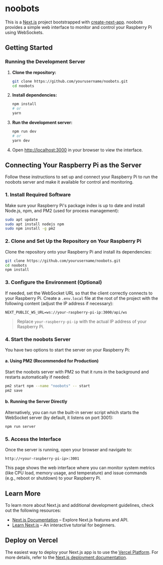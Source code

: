 # noobots

This is a [Next.js](https://nextjs.org) project bootstrapped with [create-next-app](https://github.com/vercel/next.js/tree/canary/packages/create-next-app). noobots provides a simple web interface to monitor and control your Raspberry Pi using WebSockets.

## Getting Started

### Running the Development Server

1. **Clone the repository:**

   ```bash
   git clone https://github.com/yourusername/noobots.git
   cd noobots
   ```

2. **Install dependencies:**

   ```bash
   npm install
   # or
   yarn
   ```

3. **Run the development server:**

   ```bash
   npm run dev
   # or
   yarn dev
   ```

4. Open [http://localhost:3000](http://localhost:3000) in your browser to view the interface.

## Connecting Your Raspberry Pi as the Server

Follow these instructions to set up and connect your Raspberry Pi to run the noobots server and make it available for control and monitoring.

### 1. Install Required Software

Make sure your Raspberry Pi's package index is up to date and install Node.js, npm, and PM2 (used for process management):

```bash
sudo apt update
sudo apt install nodejs npm
sudo npm install -g pm2
```

### 2. Clone and Set Up the Repository on Your Raspberry Pi

Clone the repository onto your Raspberry Pi and install its dependencies:

```bash
git clone https://github.com/yourusername/noobots.git
cd noobots
npm install
```

### 3. Configure the Environment (Optional)

If needed, set the WebSocket URL so that the client correctly connects to your Raspberry Pi. Create a `.env.local` file at the root of the project with the following content (adjust the IP address if necessary):

```env
NEXT_PUBLIC_WS_URL=ws://your-raspberry-pi-ip:3000/api/ws
```

> Replace `your-raspberry-pi-ip` with the actual IP address of your Raspberry Pi.

### 4. Start the noobots Server

You have two options to start the server on your Raspberry Pi:

#### a. Using PM2 (Recommended for Production)

Start the noobots server with PM2 so that it runs in the background and restarts automatically if needed:

```bash
pm2 start npm --name "noobots" -- start
pm2 save
```

#### b. Running the Server Directly

Alternatively, you can run the built-in server script which starts the WebSocket server (by default, it listens on port 3001):

```bash
npm run server
```

### 5. Access the Interface

Once the server is running, open your browser and navigate to:

```
http://<your-raspberry-pi-ip>:3001
```

This page shows the web interface where you can monitor system metrics (like CPU load, memory usage, and temperature) and issue commands (e.g., reboot or shutdown) to your Raspberry Pi.

## Learn More

To learn more about Next.js and additional development guidelines, check out the following resources:

- [Next.js Documentation](https://nextjs.org/docs) – Explore Next.js features and API.
- [Learn Next.js](https://nextjs.org/learn) – An interactive tutorial for beginners.

## Deploy on Vercel

The easiest way to deploy your Next.js app is to use the [Vercel Platform](https://vercel.com/new?utm_medium=default-template&filter=next.js&utm_source=create-next-app&utm_campaign=create-next-app-readme). For more details, refer to the [Next.js deployment documentation](https://nextjs.org/docs/app/building-your-application/deploying).
